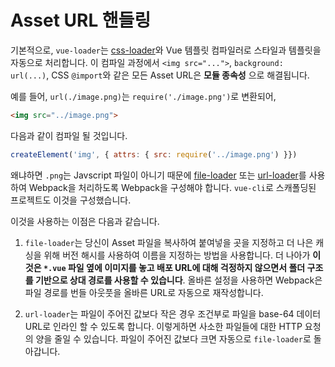 # Asset URL 핸들링

기본적으로, `vue-loader`는 [css-loader](https://github.com/webpack/css-loader)와 Vue 템플릿 컴파일러로 스타일과 템플릿을 자동으로 처리합니다. 이 컴파일 과정에서 `<img src="...">`, `background: url(...)`, CSS `@import`와 같은 모든 Asset URL은 **모듈 종속성** 으로 해결됩니다.

예를 들어, `url(./image.png)`는 `require('./image.png')`로 변환되어,

``` html
<img src="../image.png">
```

다음과 같이 컴파일 될 것입니다.

``` js
createElement('img', { attrs: { src: require('../image.png') }})
```

왜냐하면 `.png`는 Javscript 파일이 아니기 때문에 [file-loader](https://github.com/webpack/file-loader) 또는 [url-loader](https://github.com/webpack/url-loader)를 사용하여 Webpack을 처리하도록 Webpack을 구성해야 합니다. `vue-cli`로 스캐폴딩된 프로젝트도 이것을 구성했습니다.

이것을 사용하는 이점은 다음과 같습니다.

1. `file-loader`는 당신이 Asset 파일을 복사하여 붙여넣을 곳을 지정하고 더 나은 캐싱을 위해 버전 해시를 사용하여 이름을 지정하는 방법을 사용합니다. 더 나아가 **이것은 `*.vue` 파일 옆에 이미지를 놓고 배포 URL에 대해 걱정하지 않으면서 폴더 구조를 기반으로 상대 경로를 사용할 수 있습니다**. 올바른 설정을 사용하면 Webpack은 파일 경로를 번들 아웃풋을 올바른 URL로 자동으로 재작성합니다.

2. `url-loader`는 파일이 주어진 값보다 작은 경우 조건부로 파일을 base-64 데이터 URL로 인라인 할 수 있도록 합니다. 이렇게하면 사소한 파일들에 대한 HTTP 요청의 양을 줄일 수 있습니다. 파일이 주어진 값보다 크면 자동으로 `file-loader`로 돌아갑니다.
